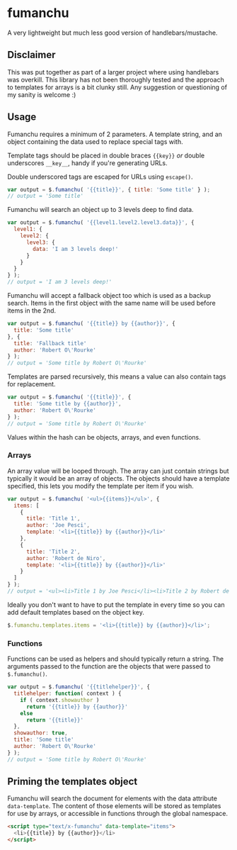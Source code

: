 fumanchu
========

A very lightweight but much less good version of handlebars/mustache.

## Disclaimer

This was put together as part of a larger project where using handlebars was overkill. This
library has not been thoroughly tested and the approach to templates for arrays is a bit
clunky still. Any suggestion or questioning of my sanity is welcome :)

## Usage

Fumanchu requires a minimum of 2 parameters. A template string, and an object containing
the data used to replace special tags with.

Template tags should be placed in double braces `{{key}}` *or* double underscores `__key__`,
handy if you're generating URLs.

Double underscored tags are escaped for URLs using `escape()`.

```js
var output = $.fumanchu( '{{title}}', { title: 'Some title' } );
// output = 'Some title'
```

Fumanchu will search an object up to 3 levels deep to find data.

```js
var output = $.fumanchu( '{{level1.level2.level3.data}}', {
  level1: {
    level2: {
	  level3: {
	    data: 'I am 3 levels deep!'
	  }
	}
  }
} );
// output = 'I am 3 levels deep!'
```

Fumanchu will accept a fallback object too which is used as a backup search.
Items in the first object with the same name will be used before items in the 2nd.

```js
var output = $.fumanchu( '{{title}} by {{author}}', {
  title: 'Some title'
}, {
  title: 'Fallback title'
  author: 'Robert O\'Rourke'
} );
// output = 'Some title by Robert O\'Rourke'
```

Templates are parsed recursively, this means a value can also contain tags for replacement.

```js
var output = $.fumanchu( '{{title}}', {
  title: 'Some title by {{author}}',
  author: 'Robert O\'Rourke'
} );
// output = 'Some title by Robert O\'Rourke'
```

Values within the hash can be objects, arrays, and even functions.

### Arrays

An array value will be looped through. The array can just contain strings but typically
it would be an array of objects. The objects should have a template specified, this lets
you modify the template per item if you wish.

```js
var output = $.fumanchu( '<ul>{{items}}</ul>', {
  items: [
    {
	  title: 'Title 1',
	  author: 'Joe Pesci',
	  template: '<li>{{title}} by {{author}}</li>'
	},
	{
	  title: 'Title 2',
	  author: 'Robert de Niro',
	  template: '<li>{{title}} by {{author}}</li>'
	}
  ]
} );
// output = '<ul><li>Title 1 by Joe Pesci</li><li>Title 2 by Robert de Niro</li></ul>'
```

Ideally you don't want to have to put the template in every time so you can add default
templates based on the object key.

```js
$.fumanchu.templates.items = '<li>{{title}} by {{author}}</li>';
```

### Functions

Functions can be used as helpers and should typically return a string. The arguments passed
to the function are the objects that were passed to `$.fumanchu()`.

```js
var output = $.fumanchu( '{{titlehelper}}', {
  titlehelper: function( context ) {
    if ( context.showauthor )
      return '{{title}} by {{author}}'
	else
	  return '{{title}}'
  },
  showauthor: true,
  title: 'Some title'
  author: 'Robert O\'Rourke'
} );
// output = 'Some title by Robert O\'Rourke'
```

## Priming the templates object

Fumanchu will search the document for elements with the data attribute `data-template`. The
content of those elements will be stored as templates for use by arrays, or accessible in
functions through the global namespace.

```html
<script type="text/x-fumanchu" data-template="items">
  <li>{{title}} by {{author}}</li>
</script>
```
